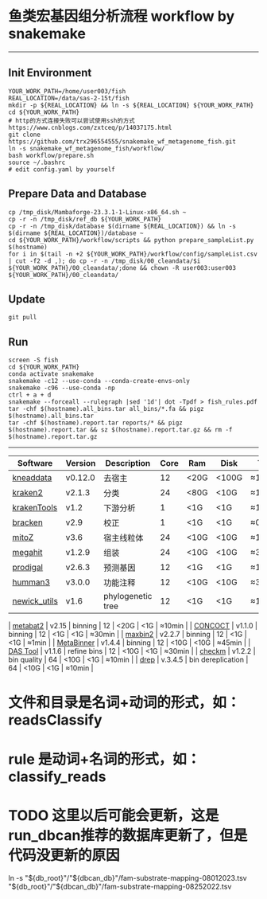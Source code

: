 # 鱼类宏基因组分析流程 workflow by snakemake
---

## Init Environment 

```shell
YOUR_WORK_PATH=/home/user003/fish
REAL_LOCATION=/data/sas-2-15t/fish
mkdir -p ${REAL_LOCATION} && ln -s ${REAL_LOCATION} ${YOUR_WORK_PATH}
cd ${YOUR_WORK_PATH}
# http的方式连接失败可以尝试使用ssh的方式 https://www.cnblogs.com/zxtceq/p/14037175.html
git clone https://github.com/trx296554555/snakemake_wf_metagenome_fish.git
ln -s snakemake_wf_metagenome_fish/workflow/
bash workflow/prepare.sh
source ~/.bashrc
# edit config.yaml by yourself
```

## Prepare Data and Database

```shell
cp /tmp_disk/Mambaforge-23.3.1-1-Linux-x86_64.sh ~
cp -r -n /tmp_disk/ref_db ${YOUR_WORK_PATH}
cp -r -n /tmp_disk/database $(dirname ${REAL_LOCATION}) && ln -s $(dirname ${REAL_LOCATION})/database ~
cd ${YOUR_WORK_PATH}/workflow/scripts && python prepare_sampleList.py $(hostname)
for i in $(tail -n +2 ${YOUR_WORK_PATH}/workflow/config/sampleList.csv | cut -f2 -d ,); do cp -r -n /tmp_disk/00_cleandata/$i ${YOUR_WORK_PATH}/00_cleandata/;done && chown -R user003:user003 ${YOUR_WORK_PATH}/00_cleandata/
```

## Update

```shell
git pull
```

## Run

```shell
screen -S fish
cd ${YOUR_WORK_PATH}
conda activate snakemake
snakemake -c12 --use-conda --conda-create-envs-only
snakemake -c96 --use-conda -np
ctrl + a + d
snakemake --forceall --rulegraph |sed '1d'| dot -Tpdf > fish_rules.pdf
tar -chf $(hostname).all_bins.tar all_bins/*.fa && pigz $(hostname).all_bins.tar
tar -chf $(hostname).report.tar reports/* && pigz $(hostname).report.tar && sz $(hostname).report.tar.gz && rm -f $(hostname).report.tar.gz 
```

---

| Software                                                                              | Version | Description       | Core | Ram  | Disk  | Time    |
|---------------------------------------------------------------------------------------|---------|-------------------|------|------|-------|---------|
| [kneaddata](https://github.com/biobakery/biobakery/wiki/kneaddata)                    | v0.12.0 | 去宿主               | 12   | <20G | <100G | ≈120min |
| [kraken2](https://github.com/DerrickWood/kraken2/wiki/Manual)                         | v2.1.3  | 分类                | 24   | <80G | <10G  | ≈1min   |
| [krakenTools](https://github.com/jenniferlu717/KrakenTools)                           | v1.2    | 下游分析              | 1    | <1G  | <1G   | ≈1min   |
| [bracken](https://github.com/jenniferlu717/Bracken)                                   | v2.9    | 校正                | 1    | <1G  | <1G   | ≈0.1min |
| [mitoZ](https://github.com/linzhi2013/MitoZ/wiki)                                     | v3.6    | 宿主线粒体             | 24   | <10G | <10G  | ≈10min  |
| [megahit](https://github.com/voutcn/megahit/wiki)                                     | v1.2.9  | 组装                | 24   | <10G | <10G  | ≈30min  |
| [prodigal](https://github.com/hyattpd/Prodigal/wiki)                                  | v2.6.3  | 预测基因              | 12   | <1G  | <1G   | ≈10min  |
|[humman3](https://github.com/biobakery/humann) | v3.0.0  | 功能注释              | 12   | <10G | <10G  | ≈30min  |
|[newick_utils](https://github.com/tjunier/newick_utils) | v1.6  | phylogenetic tree  | 12   | <1G | <1G  | ≈1min  |

| [metabat2](https://bitbucket.org/berkeleylab/metabat/wiki/Best%20Binning%20Practices) | v2.15   | binning           | 12   | <20G | <1G   | ≈10min  |
| [CONCOCT](https://github.com/BinPro/CONCOCT)                                          | v1.1.0  | binning           | 12   | <1G  | <1G   | ≈30min  |
| [maxbin2](https://sourceforge.net/p/maxbin/code/ci/master/tree/)                      | v2.2.7  | binning           | 12   | <1G  | <1G   | ≈1min   |
| [MetaBinner](https://github.com/ziyewang/MetaBinner)                                  | v1.4.4  | binning           | 12   | <10G | <10G  | ≈45min  |
| [DAS Tool](https://github.com/cmks/DAS_Tool)                                          | v1.1.6  | refine bins       | 12   | <10G | <1G   | ≈30min  |
| [checkm](https://github.com/Ecogenomics/CheckM/wiki)                                  | v1.2.2  | bin quality       | 64   | <10G | <1G   | ≈10min  |
| [drep](https://github.com/MrOlm/drep)                                                 | v.3.4.5 | bin dereplication | 64   | <10G | <1G   | ≈10min  |
# 文件和目录是名词+动词的形式，如：readsClassify

# rule 是动词+名词的形式，如：classify_reads

## 
# TODO 这里以后可能会更新，这是run_dbcan推荐的数据库更新了，但是代码没更新的原因
ln -s "${db_root}"/"${dbcan_db}"/fam-substrate-mapping-08012023.tsv "${db_root}"/"${dbcan_db}"/fam-substrate-mapping-08252022.tsv